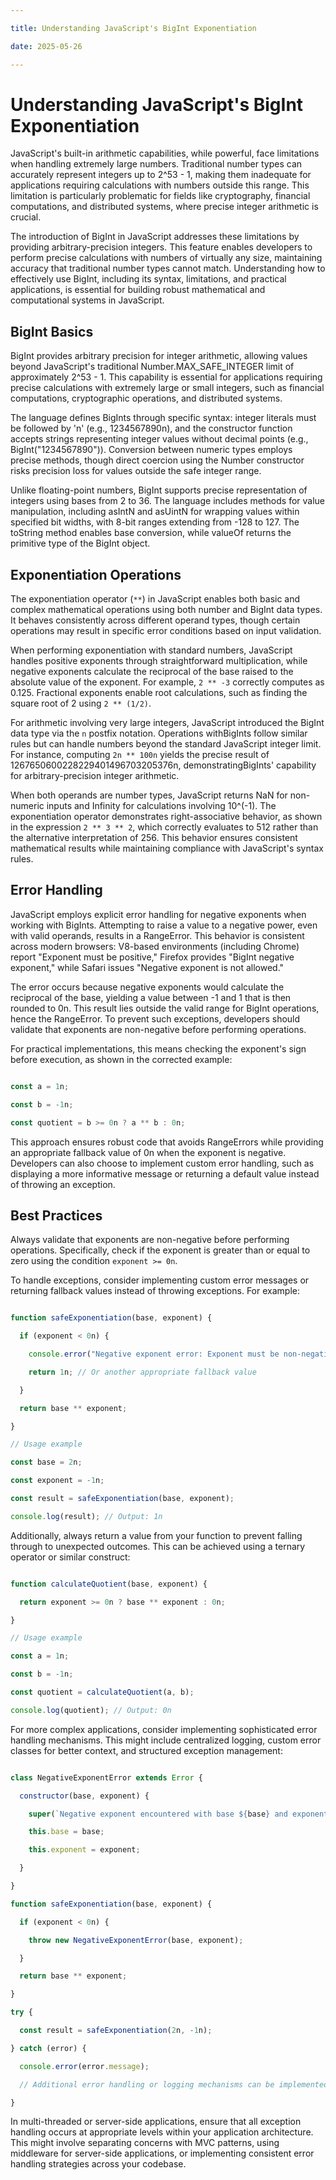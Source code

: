 ```yaml
---

title: Understanding JavaScript's BigInt Exponentiation

date: 2025-05-26

---
```



# Understanding JavaScript's BigInt Exponentiation

JavaScript's built-in arithmetic capabilities, while powerful, face limitations when handling extremely large numbers. Traditional number types can accurately represent integers up to 2^53 - 1, making them inadequate for applications requiring calculations with numbers outside this range. This limitation is particularly problematic for fields like cryptography, financial computations, and distributed systems, where precise integer arithmetic is crucial.

The introduction of BigInt in JavaScript addresses these limitations by providing arbitrary-precision integers. This feature enables developers to perform precise calculations with numbers of virtually any size, maintaining accuracy that traditional number types cannot match. Understanding how to effectively use BigInt, including its syntax, limitations, and practical applications, is essential for building robust mathematical and computational systems in JavaScript.


## BigInt Basics

BigInt provides arbitrary precision for integer arithmetic, allowing values beyond JavaScript's traditional Number.MAX_SAFE_INTEGER limit of approximately 2^53 - 1. This capability is essential for applications requiring precise calculations with extremely large or small integers, such as financial computations, cryptographic operations, and distributed systems.

The language defines BigInts through specific syntax: integer literals must be followed by 'n' (e.g., 1234567890n), and the constructor function accepts strings representing integer values without decimal points (e.g., BigInt("1234567890")). Conversion between numeric types employs precise methods, though direct coercion using the Number constructor risks precision loss for values outside the safe integer range.

Unlike floating-point numbers, BigInt supports precise representation of integers using bases from 2 to 36. The language includes methods for value manipulation, including asIntN and asUintN for wrapping values within specified bit widths, with 8-bit ranges extending from -128 to 127. The toString method enables base conversion, while valueOf returns the primitive type of the BigInt object.


## Exponentiation Operations

The exponentiation operator (`**`) in JavaScript enables both basic and complex mathematical operations using both number and BigInt data types. It behaves consistently across different operand types, though certain operations may result in specific error conditions based on input validation.

When performing exponentiation with standard numbers, JavaScript handles positive exponents through straightforward multiplication, while negative exponents calculate the reciprocal of the base raised to the absolute value of the exponent. For example, `2 ** -3` correctly computes as 0.125. Fractional exponents enable root calculations, such as finding the square root of 2 using `2 ** (1/2)`.

For arithmetic involving very large integers, JavaScript introduced the BigInt data type via the `n` postfix notation. Operations withBigInts follow similar rules but can handle numbers beyond the standard JavaScript integer limit. For instance, computing `2n ** 100n` yields the precise result of 1267650600228229401496703205376n, demonstratingBigInts' capability for arbitrary-precision integer arithmetic.

When both operands are number types, JavaScript returns NaN for non-numeric inputs and Infinity for calculations involving 10^(-1). The exponentiation operator demonstrates right-associative behavior, as shown in the expression `2 ** 3 ** 2`, which correctly evaluates to 512 rather than the alternative interpretation of 256. This behavior ensures consistent mathematical results while maintaining compliance with JavaScript's syntax rules.


## Error Handling

JavaScript employs explicit error handling for negative exponents when working with BigInts. Attempting to raise a value to a negative power, even with valid operands, results in a RangeError. This behavior is consistent across modern browsers: V8-based environments (including Chrome) report "Exponent must be positive," Firefox provides "BigInt negative exponent," while Safari issues "Negative exponent is not allowed."

The error occurs because negative exponents would calculate the reciprocal of the base, yielding a value between -1 and 1 that is then rounded to 0n. This result lies outside the valid range for BigInt operations, hence the RangeError. To prevent such exceptions, developers should validate that exponents are non-negative before performing operations.

For practical implementations, this means checking the exponent's sign before execution, as shown in the corrected example:

```javascript

const a = 1n;

const b = -1n;

const quotient = b >= 0n ? a ** b : 0n;

```

This approach ensures robust code that avoids RangeErrors while providing an appropriate fallback value of 0n when the exponent is negative. Developers can also choose to implement custom error handling, such as displaying a more informative message or returning a default value instead of throwing an exception.


## Best Practices

Always validate that exponents are non-negative before performing operations. Specifically, check if the exponent is greater than or equal to zero using the condition `exponent >= 0n`.

To handle exceptions, consider implementing custom error messages or returning fallback values instead of throwing exceptions. For example:

```javascript

function safeExponentiation(base, exponent) {

  if (exponent < 0n) {

    console.error("Negative exponent error: Exponent must be non-negative");

    return 1n; // Or another appropriate fallback value

  }

  return base ** exponent;

}

// Usage example

const base = 2n;

const exponent = -1n;

const result = safeExponentiation(base, exponent);

console.log(result); // Output: 1n

```

Additionally, always return a value from your function to prevent falling through to unexpected outcomes. This can be achieved using a ternary operator or similar construct:

```javascript

function calculateQuotient(base, exponent) {

  return exponent >= 0n ? base ** exponent : 0n;

}

// Usage example

const a = 1n;

const b = -1n;

const quotient = calculateQuotient(a, b);

console.log(quotient); // Output: 0n

```

For more complex applications, consider implementing sophisticated error handling mechanisms. This might include centralized logging, custom error classes for better context, and structured exception management:

```javascript

class NegativeExponentError extends Error {

  constructor(base, exponent) {

    super(`Negative exponent encountered with base ${base} and exponent ${exponent}`);

    this.base = base;

    this.exponent = exponent;

  }

}

function safeExponentiation(base, exponent) {

  if (exponent < 0n) {

    throw new NegativeExponentError(base, exponent);

  }

  return base ** exponent;

}

try {

  const result = safeExponentiation(2n, -1n);

} catch (error) {

  console.error(error.message);

  // Additional error handling or logging mechanisms can be implemented here

}

```

In multi-threaded or server-side applications, ensure that all exception handling occurs at appropriate levels within your application architecture. This might involve separating concerns with MVC patterns, using middleware for server-side applications, or implementing consistent error handling strategies across your codebase.

